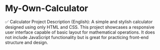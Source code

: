 # My-Own-Calculator
✅ Calculator Project Description (English):      A simple and stylish calculator designed using only HTML and CSS. This project showcases a responsive user interface capable of basic layout for mathematical operations. It does not include JavaScript functionality but is great for practicing front-end structure and design.
